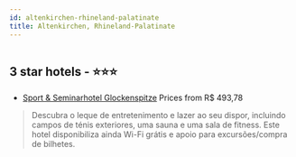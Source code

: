 ```yaml
---
id: altenkirchen-rhineland-palatinate
title: Altenkirchen, Rhineland-Palatinate
---
```


<center><img src="https://i.travelapi.com/hotels/5000000/4110000/4108700/4108605/d6bca355_z.jpg" alt="" /></center>


##  3 star hotels - ⭐️⭐️⭐️

-    [Sport & Seminarhotel Glockenspitze](https://www.hurb.com/br/aud/https://www.hurb.com/br/hotels/altenkirchen/sport-seminarhotel-glockenspitze-HT-7YT2?cmp=18055) Prices from R$ 493,78
   > Descubra o leque de entretenimento e lazer ao seu dispor, incluindo campos de ténis exteriores, uma sauna e uma sala de fitness. Este hotel disponibiliza ainda Wi-Fi grátis e apoio para excursões/compra de bilhetes.
